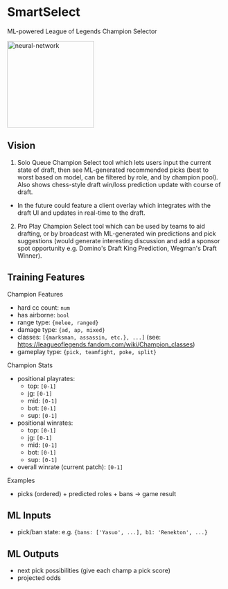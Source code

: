 # SmartSelect

ML-powered League of Legends Champion Selector

<img alt="neural-network" src="https://i.imgur.com/z8dYqpV.png" width="200" />

## Vision

1. Solo Queue Champion Select tool which lets users input the current state of draft, then see ML-generated recommended picks (best to worst based on model, can be filtered by role, and by champion pool). Also shows chess-style draft win/loss prediction update with course of draft.

- In the future could feature a client overlay which integrates with the draft UI and updates in real-time to the draft.

2. Pro Play Champion Select tool which can be used by teams to aid drafting, or by broadcast with ML-generated win predictions and pick suggestions (would generate interesting discussion and add a sponsor spot opportunity e.g. Domino's Draft King Prediction, Wegman's Draft Winner).

## Training Features

Champion Features

- hard cc count: `num`
- has airborne: `bool`
- range type: `{melee, ranged}`
- damage type: `{ad, ap, mixed}`
- classes: `[{marksman, assassin, etc.}, ...]` (see: https://leagueoflegends.fandom.com/wiki/Champion_classes)
- gameplay type: `{pick, teamfight, poke, split}`

Champion Stats

- positional playrates:
  - top: `[0-1]`
  - jg: `[0-1]`
  - mid: `[0-1]`
  - bot: `[0-1]`
  - sup: `[0-1]`
- positional winrates:
  - top: `[0-1]`
  - jg: `[0-1]`
  - mid: `[0-1]`
  - bot: `[0-1]`
  - sup: `[0-1]`
- overall winrate (current patch): `[0-1]`

Examples

- picks (ordered) + predicted roles + bans -> game result

## ML Inputs

- pick/ban state: e.g. `{bans: ['Yasuo', ...], b1: 'Renekton', ...}`

## ML Outputs

- next pick possibilities (give each champ a pick score)
- projected odds
